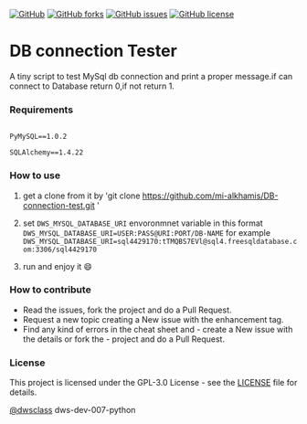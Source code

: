 [![GitHub](https://img.shields.io/badge/dws-dev--007--python-critical?style=plastic)](https://github.com/mi-alkhamis/db-connection-test)
[![GitHub forks](https://img.shields.io/github/forks/mi-alkhamis/DB-connection-test?style=plastic)](https://github.com/mi-alkhamis/DB-connection-test/network)
[![GitHub issues](https://img.shields.io/github/issues/mi-alkhamis/DB-connection-test?color=yellow&style=plastic)](https://github.com/mi-alkhamis/DB-connection-test/issues)
[![GitHub license](https://img.shields.io/github/license/mi-alkhamis/DB-connection-test?color=green&style=plastic)](https://github.com/mi-alkhamis/DB-connection-test/blob/main/LICENSE)
# DB connection Tester


A tiny script to test MySql db connection and print a proper message.if can connect to Database return 0,if not return 1.


### Requirements

```

PyMySQL==1.0.2

SQLAlchemy==1.4.22

```

### How to use

1. get a clone from it by 'git clone https://github.com/mi-alkhamis/DB-connection-test.git '

2. set  `DWS_MYSQL_DATABASE_URI` envoronmnet variable in this format `DWS_MYSQL_DATABASE_URI=USER:PASS@URI:PORT/DB-NAME` 
   for example `DWS_MYSQL_DATABASE_URI=sql4429170:tTMQBS7EVl@sql4.freesqldatabase.com:3306/sql4429170`
  
3.  run and enjoy it :smile:


### How to contribute 


- Read the issues, fork the project and do a Pull Request.
- Request a new topic creating a New issue with the enhancement tag.
- Find any kind of errors in the cheat sheet and - create a New issue with the details or fork the  - project and do a Pull Request.



### License

This project is licensed under the GPL-3.0 License  - see the [LICENSE](https://github.com/mi-alkhamis/DB-connection-test/blob/main/LICENSE) file for details.


[@dwsclass](https://github.com/dwsclass) dws-dev-007-python

